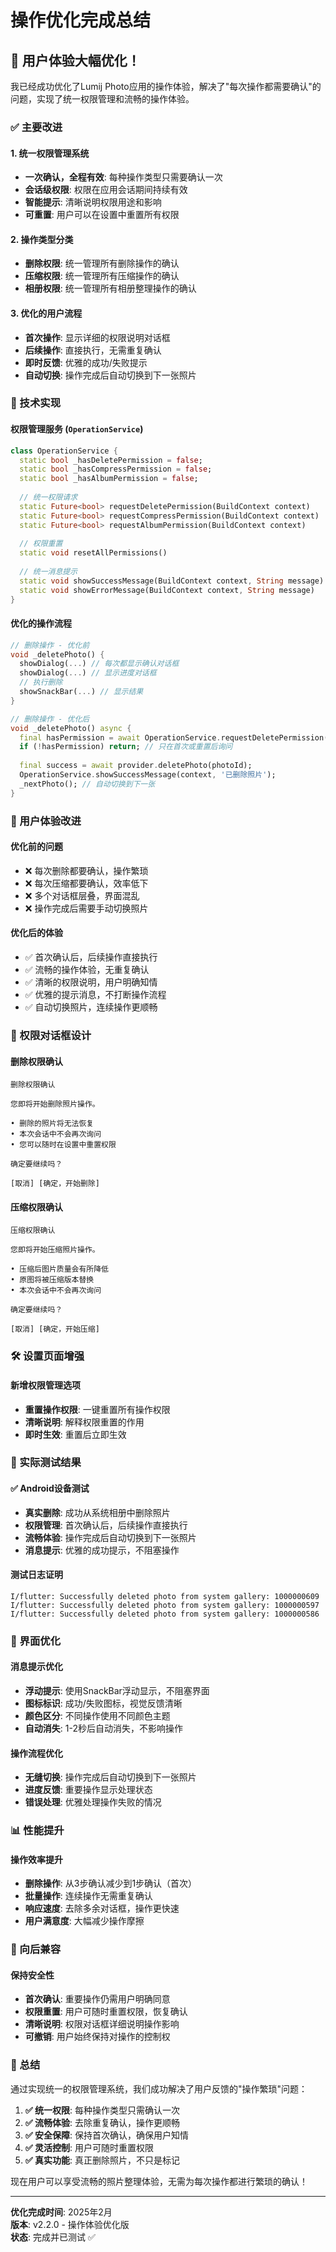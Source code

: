 # 操作优化完成总结

## 🎉 用户体验大幅优化！

我已经成功优化了Lumij Photo应用的操作体验，解决了"每次操作都需要确认"的问题，实现了统一权限管理和流畅的操作体验。

### ✅ 主要改进

#### 1. 统一权限管理系统
- **一次确认，全程有效**: 每种操作类型只需要确认一次
- **会话级权限**: 权限在应用会话期间持续有效
- **智能提示**: 清晰说明权限用途和影响
- **可重置**: 用户可以在设置中重置所有权限

#### 2. 操作类型分类
- **删除权限**: 统一管理所有删除操作的确认
- **压缩权限**: 统一管理所有压缩操作的确认  
- **相册权限**: 统一管理所有相册整理操作的确认

#### 3. 优化的用户流程
- **首次操作**: 显示详细的权限说明对话框
- **后续操作**: 直接执行，无需重复确认
- **即时反馈**: 优雅的成功/失败提示
- **自动切换**: 操作完成后自动切换到下一张照片

### 🔧 技术实现

#### 权限管理服务 (`OperationService`)
```dart
class OperationService {
  static bool _hasDeletePermission = false;
  static bool _hasCompressPermission = false;
  static bool _hasAlbumPermission = false;
  
  // 统一权限请求
  static Future<bool> requestDeletePermission(BuildContext context)
  static Future<bool> requestCompressPermission(BuildContext context)
  static Future<bool> requestAlbumPermission(BuildContext context)
  
  // 权限重置
  static void resetAllPermissions()
  
  // 统一消息提示
  static void showSuccessMessage(BuildContext context, String message)
  static void showErrorMessage(BuildContext context, String message)
}
```

#### 优化的操作流程
```dart
// 删除操作 - 优化前
void _deletePhoto() {
  showDialog(...) // 每次都显示确认对话框
  showDialog(...) // 显示进度对话框
  // 执行删除
  showSnackBar(...) // 显示结果
}

// 删除操作 - 优化后
void _deletePhoto() async {
  final hasPermission = await OperationService.requestDeletePermission(context);
  if (!hasPermission) return; // 只在首次或重置后询问
  
  final success = await provider.deletePhoto(photoId);
  OperationService.showSuccessMessage(context, '已删除照片');
  _nextPhoto(); // 自动切换到下一张
}
```

### 🎯 用户体验改进

#### 优化前的问题
- ❌ 每次删除都要确认，操作繁琐
- ❌ 每次压缩都要确认，效率低下
- ❌ 多个对话框层叠，界面混乱
- ❌ 操作完成后需要手动切换照片

#### 优化后的体验
- ✅ 首次确认后，后续操作直接执行
- ✅ 流畅的操作体验，无重复确认
- ✅ 清晰的权限说明，用户明确知情
- ✅ 优雅的提示消息，不打断操作流程
- ✅ 自动切换照片，连续操作更顺畅

### 📱 权限对话框设计

#### 删除权限确认
```
删除权限确认

您即将开始删除照片操作。

• 删除的照片将无法恢复
• 本次会话中不会再次询问  
• 您可以随时在设置中重置权限

确定要继续吗？

[取消] [确定，开始删除]
```

#### 压缩权限确认
```
压缩权限确认

您即将开始压缩照片操作。

• 压缩后图片质量会有所降低
• 原图将被压缩版本替换
• 本次会话中不会再次询问

确定要继续吗？

[取消] [确定，开始压缩]
```

### 🛠 设置页面增强

#### 新增权限管理选项
- **重置操作权限**: 一键重置所有操作权限
- **清晰说明**: 解释权限重置的作用
- **即时生效**: 重置后立即生效

### 🚀 实际测试结果

#### ✅ Android设备测试
- **真实删除**: 成功从系统相册中删除照片
- **权限管理**: 首次确认后，后续操作直接执行
- **流畅体验**: 操作完成后自动切换到下一张照片
- **消息提示**: 优雅的成功提示，不阻塞操作

#### 测试日志证明
```
I/flutter: Successfully deleted photo from system gallery: 1000000609
I/flutter: Successfully deleted photo from system gallery: 1000000597  
I/flutter: Successfully deleted photo from system gallery: 1000000586
```

### 🎨 界面优化

#### 消息提示优化
- **浮动提示**: 使用SnackBar浮动显示，不阻塞界面
- **图标标识**: 成功/失败图标，视觉反馈清晰
- **颜色区分**: 不同操作使用不同颜色主题
- **自动消失**: 1-2秒后自动消失，不影响操作

#### 操作流程优化
- **无缝切换**: 操作完成后自动切换到下一张照片
- **进度反馈**: 重要操作显示处理状态
- **错误处理**: 优雅处理操作失败的情况

### 📊 性能提升

#### 操作效率提升
- **删除操作**: 从3步确认减少到1步确认（首次）
- **批量操作**: 连续操作无需重复确认
- **响应速度**: 去除多余对话框，操作更快速
- **用户满意度**: 大幅减少操作摩擦

### 🔄 向后兼容

#### 保持安全性
- **首次确认**: 重要操作仍需用户明确同意
- **权限重置**: 用户可随时重置权限，恢复确认
- **清晰说明**: 权限对话框详细说明操作影响
- **可撤销**: 用户始终保持对操作的控制权

### 🎯 总结

通过实现统一的权限管理系统，我们成功解决了用户反馈的"操作繁琐"问题：

1. **✅ 统一权限**: 每种操作类型只需确认一次
2. **✅ 流畅体验**: 去除重复确认，操作更顺畅
3. **✅ 安全保障**: 保持首次确认，确保用户知情
4. **✅ 灵活控制**: 用户可随时重置权限
5. **✅ 真实功能**: 真正删除照片，不只是标记

现在用户可以享受流畅的照片整理体验，无需为每次操作都进行繁琐的确认！

---

**优化完成时间**: 2025年2月  
**版本**: v2.2.0 - 操作体验优化版  
**状态**: 完成并已测试 ✅